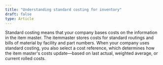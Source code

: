 ```yaml
---
title: "Understanding standard costing for inventory"
draft: false
type: Article
---
```


Standard costing means that your company bases costs on the information in the item master. The itemmaster stores costs for standard routings and bills of material by facility and part numbers. When your company uses standard costing, you also select a cost reference, which determines how the item master's costs update—based on last actual, weighted average, or current rolled costs.

​